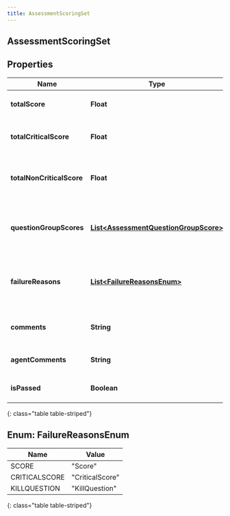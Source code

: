 ```yaml
---
title: AssessmentScoringSet
---
```


## AssessmentScoringSet

## Properties

| Name                      | Type                                                                                                 | Description                                                | Notes      |
| ------------------------- | ---------------------------------------------------------------------------------------------------- | ---------------------------------------------------------- | ---------- |
| **totalScore**            | <!----><!---->**Float**<!---->                                                                       | The total score of the answers                             | [optional] |
| **totalCriticalScore**    | <!----><!---->**Float**<!---->                                                                       | The total score for the critical questions                 | [optional] |
| **totalNonCriticalScore** | <!----><!---->**Float**<!---->                                                                       | The total score for the non-critical questions             | [optional] |
| **questionGroupScores**   | <!----><!---->[**List&lt;AssessmentQuestionGroupScore&gt;**](AssessmentQuestionGroupScore.md)<!----> | The individual scores for each question group              |            |
| **failureReasons**        | <!---->[**List&lt;FailureReasonsEnum&gt;**](#FailureReasonsEnum)<!---->                              | If the assessment was not passed, the reasons for failure. | [optional] |
| **comments**              | <!----><!---->**String**<!---->                                                                      | Comments provided for these answers.                       | [optional] |
| **agentComments**         | <!----><!---->**String**<!---->                                                                      | Comments provided by agent.                                | [optional] |
| **isPassed**              | <!----><!---->**Boolean**<!---->                                                                     | True if the assessment was passed                          | [optional] |

{: class="table table-striped"}

<a name="FailureReasonsEnum"></a>

## Enum: FailureReasonsEnum

| Name          | Value                     |
| ------------- | ------------------------- |
| SCORE         | &quot;Score&quot;         |
| CRITICALSCORE | &quot;CriticalScore&quot; |
| KILLQUESTION  | &quot;KillQuestion&quot;  |

{: class="table table-striped"}
